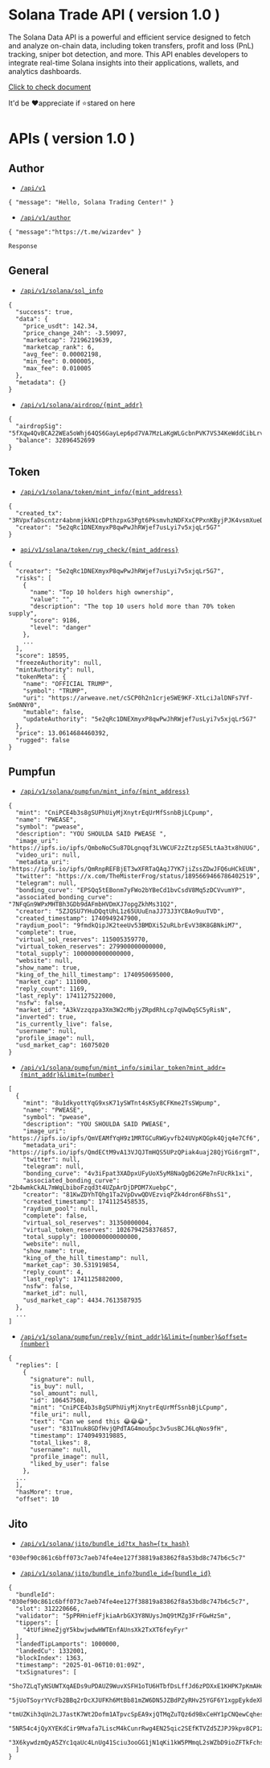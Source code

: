# Solana Trade API ( version 1.0 )

The Solana Data API is a powerful and efficient service designed to fetch and analyze on-chain data, including token transfers, profit and loss (PnL) tracking, sniper bot detection, and more. This API enables developers to integrate real-time Solana insights into their applications, wallets, and analytics dashboards.

[Click to check document](https://solana-exchange.vercel.app/)

It'd be ❤️appreciate if ⭐stared on here

# APIs ( version 1.0 )

## Author
- [`/api/v1`](https://solana-exchange.vercel.app/api/v1)

```
{ "message": "Hello, Solana Trading Center!" }
```

- [`/api/v1/author`](https://solana-exchange.vercel.app/api/v1/author)

```
{ "message":"https://t.me/wizardev" }
```

`Response`
## General
- [`/api/v1/solana/sol_info`](https://solana-exchange.vercel.app/api/v1/solana/sol_info)

```
{
  "success": true,
  "data": {
    "price_usdt": 142.34,
    "price_change_24h": -3.59097,
    "marketcap": 72196219639,
    "marketcap_rank": 6,
    "avg_fee": 0.00002198,
    "min_fee": 0.000005,
    "max_fee": 0.010005
  },
  "metadata": {}
}
```
- [`/api/v1/solana/airdrop/{mint_addr}`](https://solana-exchange.vercel.app/api/v1/solana/airdrop/3MQVpAwsccXHG7k6RvhwBVRCs3tfmHRW8VUYJUdyPBXd)

```
{
  "airdropSig": "5fXqw4QvBCA22WEa5oWhj64QS6GayLep6pd7VA7MzLaKgWLGcbnPVK7VS34KeWddCibLrv1TfsxD6H542jCc8JRF",
  "balance": 32896452699
}
```

## Token
- [`/api/v1/solana/token/mint_info/{mint_address}`](https://solana-exchange.vercel.app/api/v1/solana/token/mint_info/6p6xgHyF7AeE6TZkSmFsko444wqoP15icUSqi2jfGiPN)

```
{
  "created_tx": "3RVpxfaDscntzr4abnmjkkN1cDPthzpxG3Pgt6PksmvhzNDFXxCPPxnKByjPJK4vsmXueD3zxuhYq5PpwCuyigLR",
  "creator": "5e2qRc1DNEXmyxP8qwPwJhRWjef7usLyi7v5xjqLr5G7"
}
```
- [`api/v1/solana/token/rug_check/{mint_address}`](https://solana-exchange.vercel.app/api/v1/solana/token/rug_check/6p6xgHyF7AeE6TZkSmFsko444wqoP15icUSqi2jfGiPN)

```
{
  "creator": "5e2qRc1DNEXmyxP8qwPwJhRWjef7usLyi7v5xjqLr5G7",
  "risks": [
    {
      "name": "Top 10 holders high ownership",
      "value": "",
      "description": "The top 10 users hold more than 70% token supply",
      "score": 9186,
      "level": "danger"
    },
    ...
  ],
  "score": 18595,
  "freezeAuthority": null,
  "mintAuthority": null,
  "tokenMeta": {
    "name": "OFFICIAL TRUMP",
    "symbol": "TRUMP",
    "uri": "https://arweave.net/cSCP0h2n1crjeSWE9KF-XtLciJalDNFs7Vf-Sm0NNY0",
    "mutable": false,
    "updateAuthority": "5e2qRc1DNEXmyxP8qwPwJhRWjef7usLyi7v5xjqLr5G7"
  },
  "price": 13.0614684460392,
  "rugged": false
}
```
## Pumpfun
- [`/api/v1/solana/pumpfun/mint_info/{mint_address}`](https://solana-exchange.vercel.app/api/v1/solana/pumpfun/mint_info/CniPCE4b3s8gSUPhUiyMjXnytrEqUrMfSsnbBjLCpump)

```
{
  "mint": "CniPCE4b3s8gSUPhUiyMjXnytrEqUrMfSsnbBjLCpump",
  "name": "PWEASE",
  "symbol": "pwease",
  "description": "YOU SHOULDA SAID PWEASE ",
  "image_uri": "https://ipfs.io/ipfs/QmboNoCSu87DLgnqqf3LVWCUF2zZtzpSE5LtAa3tx8hUUG",
  "video_uri": null,
  "metadata_uri": "https://ipfs.io/ipfs/QmRnpREFBjET3wXFRTaQAqJ7YK7jiZssZDwJFQ6uHCkEUN",
  "twitter": "https://x.com/TheMisterFrog/status/1895669466786402519",
  "telegram": null,
  "bonding_curve": "EPSQq5tEBonm7yFWo2bYBeCd1bvCsdV8Mq5zDCVvumYP",
  "associated_bonding_curve": "7NFqGn9WPxMHTBh3GDb9dAFmbHVDmXJ7opgZkhMs31Q2",
  "creator": "5ZJQSU7YHuDQqtUhL1z65UUuEnaJJ73J3YCBAo9uuTVD",
  "created_timestamp": 1740949247900,
  "raydium_pool": "9fmdkQipJK2teeUv53BMDXi52uRLbrEvV38K8GBNkiM7",
  "complete": true,
  "virtual_sol_reserves": 115005359770,
  "virtual_token_reserves": 279900000000000,
  "total_supply": 1000000000000000,
  "website": null,
  "show_name": true,
  "king_of_the_hill_timestamp": 1740950695000,
  "market_cap": 111000,
  "reply_count": 1169,
  "last_reply": 1741127522000,
  "nsfw": false,
  "market_id": "A3kVzzqzpa3Xm3W2cMbjyZRpdRhLcp7qUwDqSC5yRisN",
  "inverted": true,
  "is_currently_live": false,
  "username": null,
  "profile_image": null,
  "usd_market_cap": 16075020
}
```
- [`/api/v1/solana/pumpfun/mint_info/similar_token?mint_addr={mint_addr}&limit={number}`](https://solana-exchange.vercel.app/api/v1/solana/pumpfun/similar_token?mint_addr=CniPCE4b3s8gSUPhUiyMjXnytrEqUrMfSsnbBjLCpump&limit=10)

```
[
  {
    "mint": "8u1dkyottYqG9xsK71ySWTnt4sKSy8CFKme2TsSWpump",
    "name": "PWEASE",
    "symbol": "pwease",
    "description": "YOU SHOULDA SAID PWEASE",
    "image_uri": "https://ipfs.io/ipfs/QmVEAMfYqH9z1MRTGCuRWGyvfb24UVpKQGpk4Qjq4e7Cf6",
    "metadata_uri": "https://ipfs.io/ipfs/QmdECtM9vA13VJQJTmHQS5UPzQPiak4uaj28QjYGi6rgmT",
    "twitter": null,
    "telegram": null,
    "bonding_curve": "4v3iFpat3XADpxUFyUoX5yM8NaQgD62GMe7nFUcRk1xi",
    "associated_bonding_curve": "2b4wmkCkAL7mWqLbiboFzqd3t4UZpArDjDPDM7XuebpC",
    "creator": "81KwZDYhTQhg1Ta2VpDvwQDVEzviqPZk4dron6FBhsS1",
    "created_timestamp": 1741125458535,
    "raydium_pool": null,
    "complete": false,
    "virtual_sol_reserves": 31350000004,
    "virtual_token_reserves": 1026794258376857,
    "total_supply": 1000000000000000,
    "website": null,
    "show_name": true,
    "king_of_the_hill_timestamp": null,
    "market_cap": 30.531919854,
    "reply_count": 4,
    "last_reply": 1741125882000,
    "nsfw": false,
    "market_id": null,
    "usd_market_cap": 4434.7613587935
  },
  ...
]
```
- [`/api/v1/solana/pumpfun/reply/{mint_addr}&limit={number}&offset={number}`](https://solana-exchange.vercel.app/api/v1/solana/pumpfun/reply/CniPCE4b3s8gSUPhUiyMjXnytrEqUrMfSsnbBjLCpump?limit=10&offset=0)

```
{
  "replies": [
    {
      "signature": null,
      "is_buy": null,
      "sol_amount": null,
      "id": 106457508,
      "mint": "CniPCE4b3s8gSUPhUiyMjXnytrEqUrMfSsnbBjLCpump",
      "file_uri": null,
      "text": "Can we send this 😂😂😂",
      "user": "831Tnuk8GDfHvjQPdTAG4mou5pc3v5usBCJ6LqNos9fH",
      "timestamp": 1740949319885,
      "total_likes": 8,
      "username": null,
      "profile_image": null,
      "liked_by_user": false
    },
  ...
  ],
  "hasMore": true,
  "offset": 10
```

## Jito
- [`/api/v1/solana/jito/bundle_id?tx_hash={tx_hash}`](https://solana-exchange.vercel.app/api/v1/solana/jito/bundle_id?tx_hash=5ho7ZLqTyNSUWTXqAEDs9uPDAUZ9WuvXSFH1oTU6HTbfDsLffJd6zPDXxE1KHPK7pKmAHqQVEPiGiFDxzpZ2a1Rf)

```
"030ef90c861c6bff073c7aeb74fe4ee127f38819a83862f8a53bd8c747b6c5c7"
```
- [`/api/v1/solana/jito/bundle_info?bundle_id={bundle_id}`](https://solana-exchange.vercel.app/api/v1/solana/jito/bundle_info?bundle_id=030ef90c861c6bff073c7aeb74fe4ee127f38819a83862f8a53bd8c747b6c5c7)
```
{
  "bundleId": "030ef90c861c6bff073c7aeb74fe4ee127f38819a83862f8a53bd8c747b6c5c7",
  "slot": 312220666,
  "validator": "5pPRHniefFjkiaArbGX3Y8NUysJmQ9tMZg3FrFGwHzSm",
  "tippers": [
    "4tUfiHneZjgY5kbwjwdwHWTEnfAUnsXk2TxXT6feyFyr"
  ],
  "landedTipLamports": 1000000,
  "landedCu": 1332001,
  "blockIndex": 1363,
  "timestamp": "2025-01-06T10:01:09Z",
  "txSignatures": [
    "5ho7ZLqTyNSUWTXqAEDs9uPDAUZ9WuvXSFH1oTU6HTbfDsLffJd6zPDXxE1KHPK7pKmAHqQVEPiGiFDxzpZ2a1Rf",
    "5jUoTSoyrYVcFb2BBq2rDcXJUFKh6MtBb81mZW6DN5JZBdPZyRHv25YGF6Y1xgpEykdeXk8UBxFptxV6fgnzaswe",
    "tmUZKih3qUn2LJ7astK7Wt2Dofm1ATpvcSpEA9xjQTMqZuTQz6d9BxCeHY1pCNQewCqhes3MiC2aMBXCuBidaiq",
    "5NR54c4jQyXYEKdCir9Mvafa7LiscM4kCunrRwg4EN25qic2SEfKTVZd5ZJPJ9kpv8CP1zxFx4vzuTtvNUKKzv5g",
    "3X6kywdzmQyA5ZYc1qaUc4LnUg41Sciu3ooGG1jN1qKi1kW5PMmqL2sWZbD9ioZFTkFchstuHxmmdqNeuRFVPuHf"
  ]
}
```
